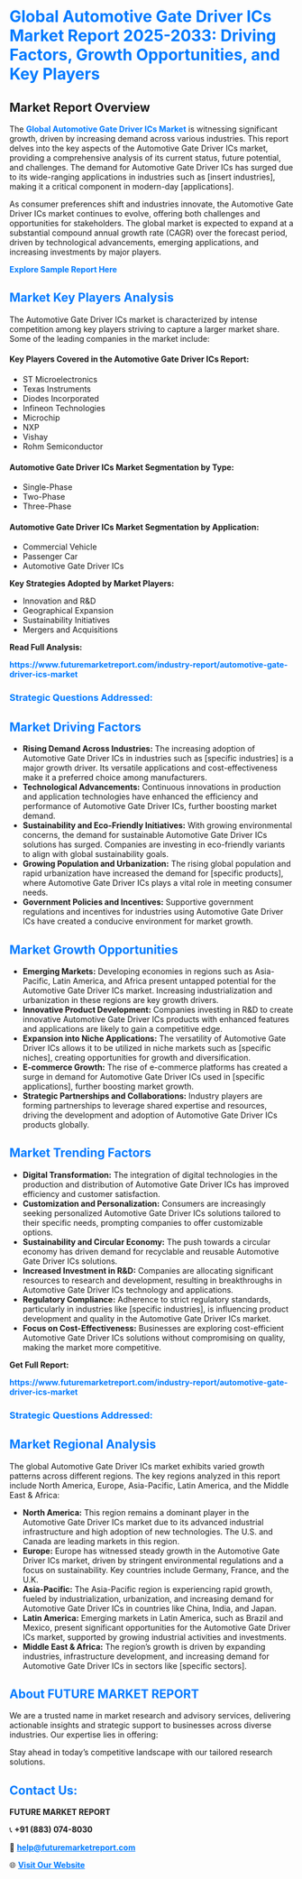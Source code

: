 <h1 style="color: #007BFF;">Global Automotive Gate Driver ICs Market Report 2025-2033: Driving Factors, Growth Opportunities, and Key Players</h1>

<section id="overview">
<h2>Market Report Overview</h2>
<p>The <a href="https://www.futuremarketreport.com/industry-report/automotive-gate-driver-ics-market" style="color: #007BFF; text-decoration: none;"><strong>Global Automotive Gate Driver ICs Market</strong></a> is witnessing significant growth, driven by increasing demand across various industries. This report delves into the key aspects of the Automotive Gate Driver ICs market, providing a comprehensive analysis of its current status, future potential, and challenges. The demand for Automotive Gate Driver ICs has surged due to its wide-ranging applications in industries such as [insert industries], making it a critical component in modern-day [applications].</p>
<p>As consumer preferences shift and industries innovate, the Automotive Gate Driver ICs market continues to evolve, offering both challenges and opportunities for stakeholders. The global market is expected to expand at a substantial compound annual growth rate (CAGR) over the forecast period, driven by technological advancements, emerging applications, and increasing investments by major players.</p>
</section>

<section id="overview">
<p><a href="https://www.futuremarketreport.com/request-sample/reportId=126690" style="color: #007BFF; text-decoration: none;"><strong>Explore Sample Report Here</strong></a></p>
</section>

<section id="key-players">
<h2 style="color: #007BFF;">Market Key Players Analysis</h2>
<p>The Automotive Gate Driver ICs market is characterized by intense competition among key players striving to capture a larger market share. Some of the leading companies in the market include:</p>
<h4>Key Players Covered in the Automotive Gate Driver ICs Report:</h4>
<ul><li>ST Microelectronics</li><li>Texas Instruments</li><li>Diodes Incorporated</li><li>Infineon Technologies</li><li>Microchip</li><li>NXP</li><li>Vishay</li><li>Rohm Semiconductor</li></ul>
<h4>Automotive Gate Driver ICs Market Segmentation by Type:</h4>
<ul><li>Single-Phase</li><li>Two-Phase</li><li>Three-Phase</li></ul>

<h4>Automotive Gate Driver ICs Market Segmentation by Application:</h4>
<ul><li>Commercial Vehicle</li><li>Passenger Car</li><li>Automotive Gate Driver ICs</li></ul>
<p><strong>Key Strategies Adopted by Market Players:</strong></p>
<ul>
<li>Innovation and R&D</li>
<li>Geographical Expansion</li>
<li>Sustainability Initiatives</li>
<li>Mergers and Acquisitions</li>
</ul>
</section>

<section>
<p><strong>Read Full Analysis: </strong></p><a href="https://www.futuremarketreport.com/industry-report/automotive-gate-driver-ics-market" style="color: #007BFF; text-decoration: none;"><strong>https://www.futuremarketreport.com/industry-report/automotive-gate-driver-ics-market</strong></a>
<h3 style="color: #007BFF;">Strategic Questions Addressed:</h3>
</section>

<section id="driving-factors">
<h2 style="color: #007BFF;">Market Driving Factors</h2>
<ul>
<li><strong>Rising Demand Across Industries:</strong> The increasing adoption of Automotive Gate Driver ICs in industries such as [specific industries] is a major growth driver. Its versatile applications and cost-effectiveness make it a preferred choice among manufacturers.</li>
<li><strong>Technological Advancements:</strong> Continuous innovations in production and application technologies have enhanced the efficiency and performance of Automotive Gate Driver ICs, further boosting market demand.</li>
<li><strong>Sustainability and Eco-Friendly Initiatives:</strong> With growing environmental concerns, the demand for sustainable Automotive Gate Driver ICs solutions has surged. Companies are investing in eco-friendly variants to align with global sustainability goals.</li>
<li><strong>Growing Population and Urbanization:</strong> The rising global population and rapid urbanization have increased the demand for [specific products], where Automotive Gate Driver ICs plays a vital role in meeting consumer needs.</li>
<li><strong>Government Policies and Incentives:</strong> Supportive government regulations and incentives for industries using Automotive Gate Driver ICs have created a conducive environment for market growth.</li>
</ul>
</section>

<section id="growth-opportunities">
<h2 style="color: #007BFF;">Market Growth Opportunities</h2>
<ul>
<li><strong>Emerging Markets:</strong> Developing economies in regions such as Asia-Pacific, Latin America, and Africa present untapped potential for the Automotive Gate Driver ICs market. Increasing industrialization and urbanization in these regions are key growth drivers.</li>
<li><strong>Innovative Product Development:</strong> Companies investing in R&D to create innovative Automotive Gate Driver ICs products with enhanced features and applications are likely to gain a competitive edge.</li>
<li><strong>Expansion into Niche Applications:</strong> The versatility of Automotive Gate Driver ICs allows it to be utilized in niche markets such as [specific niches], creating opportunities for growth and diversification.</li>
<li><strong>E-commerce Growth:</strong> The rise of e-commerce platforms has created a surge in demand for Automotive Gate Driver ICs used in [specific applications], further boosting market growth.</li>
<li><strong>Strategic Partnerships and Collaborations:</strong> Industry players are forming partnerships to leverage shared expertise and resources, driving the development and adoption of Automotive Gate Driver ICs products globally.</li>
</ul>
</section>

<section id="trending-factors">
<h2 style="color: #007BFF;">Market Trending Factors</h2>
<ul>
<li><strong>Digital Transformation:</strong> The integration of digital technologies in the production and distribution of Automotive Gate Driver ICs has improved efficiency and customer satisfaction.</li>
<li><strong>Customization and Personalization:</strong> Consumers are increasingly seeking personalized Automotive Gate Driver ICs solutions tailored to their specific needs, prompting companies to offer customizable options.</li>
<li><strong>Sustainability and Circular Economy:</strong> The push towards a circular economy has driven demand for recyclable and reusable Automotive Gate Driver ICs solutions.</li>
<li><strong>Increased Investment in R&D:</strong> Companies are allocating significant resources to research and development, resulting in breakthroughs in Automotive Gate Driver ICs technology and applications.</li>
<li><strong>Regulatory Compliance:</strong> Adherence to strict regulatory standards, particularly in industries like [specific industries], is influencing product development and quality in the Automotive Gate Driver ICs market.</li>
<li><strong>Focus on Cost-Effectiveness:</strong> Businesses are exploring cost-efficient Automotive Gate Driver ICs solutions without compromising on quality, making the market more competitive.</li>
</ul>
</section>

<section>
<p><strong>Get Full Report: </strong></p><a href="https://www.futuremarketreport.com/industry-report/automotive-gate-driver-ics-market" style="color: #007BFF; text-decoration: none;"><strong>https://www.futuremarketreport.com/industry-report/automotive-gate-driver-ics-market</strong></a>
<h3 style="color: #007BFF;">Strategic Questions Addressed:</h3>
</section>


<section id="regional-analysis">
<h2 style="color: #007BFF;">Market Regional Analysis</h2>
<p>The global Automotive Gate Driver ICs market exhibits varied growth patterns across different regions. The key regions analyzed in this report include North America, Europe, Asia-Pacific, Latin America, and the Middle East & Africa:</p>
<ul>
<li><strong>North America:</strong> This region remains a dominant player in the Automotive Gate Driver ICs market due to its advanced industrial infrastructure and high adoption of new technologies. The U.S. and Canada are leading markets in this region.</li>
<li><strong>Europe:</strong> Europe has witnessed steady growth in the Automotive Gate Driver ICs market, driven by stringent environmental regulations and a focus on sustainability. Key countries include Germany, France, and the U.K.</li>
<li><strong>Asia-Pacific:</strong> The Asia-Pacific region is experiencing rapid growth, fueled by industrialization, urbanization, and increasing demand for Automotive Gate Driver ICs in countries like China, India, and Japan.</li>
<li><strong>Latin America:</strong> Emerging markets in Latin America, such as Brazil and Mexico, present significant opportunities for the Automotive Gate Driver ICs market, supported by growing industrial activities and investments.</li>
<li><strong>Middle East & Africa:</strong> The region’s growth is driven by expanding industries, infrastructure development, and increasing demand for Automotive Gate Driver ICs in sectors like [specific sectors].</li>
</ul>
</section>

<footer>
<h2 style="color: #007BFF;">About FUTURE MARKET REPORT</h2>
<p>We are a trusted name in market research and advisory services, delivering actionable insights and strategic support to businesses across diverse industries. Our expertise lies in offering:</p>

<p>Stay ahead in today’s competitive landscape with our tailored research solutions.</p>

<h2 style="color: #007BFF;">Contact Us:</h2>
<p><strong>FUTURE MARKET REPORT</strong></p>
<p>📞 <strong>+91 (883) 074-8030</strong></p>
<p>📧 <strong><a href="mailto:help@futuremarketreport.com" style="color: #007BFF;">help@futuremarketreport.com</a></strong></p>
<p>🌐 <strong><a href="https://www.futuremarketreport.com/" style="color: #007BFF;">Visit Our Website</a></strong></p>
</footer>